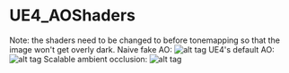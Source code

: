 # UE4_AOShaders
Note: the shaders need to be changed to before tonemapping so that the image won't get overly dark.
Naive fake AO:
![alt tag](http://i.imgur.com/yh7Z4Uy.png)
UE4's default AO:
![alt tag](http://i.imgur.com/fw37g7I.png)
Scalable ambient occlusion:
![alt tag](http://i.imgur.com/l0sC4Hl.png)
